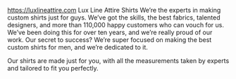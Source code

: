 https://luxlineattire.com
Lux Line Attire Shirts
We’re the experts in making custom shirts just for guys. We’ve got the skills, the best fabrics, talented designers,
and more than 110,000 happy customers who can vouch for us. We’ve been doing this for over ten years, and we’re really
proud of our work. Our secret to success? We’re super focused on making the best custom shirts for men, and we’re dedicated to it.

Our shirts are made just for you, with all the measurements taken by experts and tailored to fit you perfectly.

